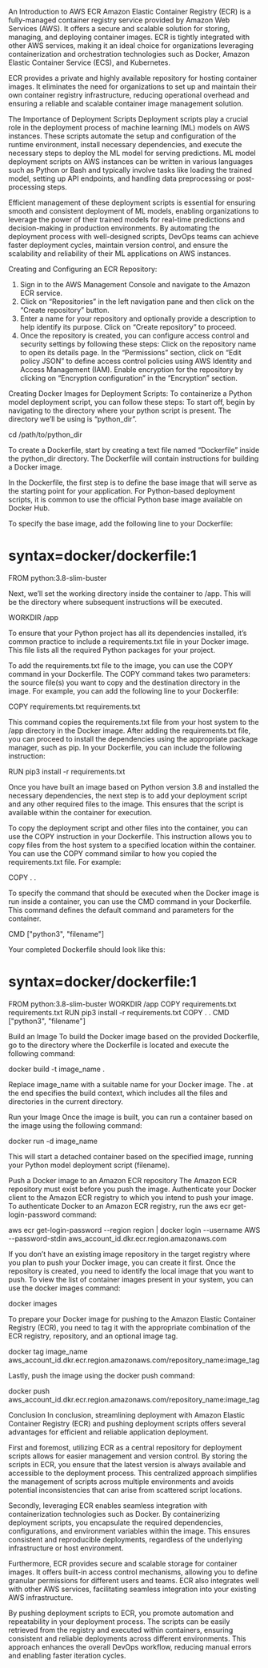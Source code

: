 An Introduction to AWS ECR
Amazon Elastic Container Registry (ECR) is a fully-managed container registry service provided by Amazon Web Services (AWS). It offers a secure and scalable solution for storing, managing, and deploying container images. ECR is tightly integrated with other AWS services, making it an ideal choice for organizations leveraging containerization and orchestration technologies such as Docker, Amazon Elastic Container Service (ECS), and Kubernetes.

ECR provides a private and highly available repository for hosting container images. It eliminates the need for organizations to set up and maintain their own container registry infrastructure, reducing operational overhead and ensuring a reliable and scalable container image management solution.

The Importance of Deployment Scripts
Deployment scripts play a crucial role in the deployment process of machine learning (ML) models on AWS instances. These scripts automate the setup and configuration of the runtime environment, install necessary dependencies, and execute the necessary steps to deploy the ML model for serving predictions. ML model deployment scripts on AWS instances can be written in various languages such as Python or Bash and typically involve tasks like loading the trained model, setting up API endpoints, and handling data preprocessing or post-processing steps.

Efficient management of these deployment scripts is essential for ensuring smooth and consistent deployment of ML models, enabling organizations to leverage the power of their trained models for real-time predictions and decision-making in production environments. By automating the deployment process with well-designed scripts, DevOps teams can achieve faster deployment cycles, maintain version control, and ensure the scalability and reliability of their ML applications on AWS instances.

Creating and Configuring an ECR Repository:
1. Sign in to the AWS Management Console and navigate to the Amazon ECR service.
2. Click on “Repositories” in the left navigation pane and then click on the “Create repository” button.
3. Enter a name for your repository and optionally provide a description to help identify its purpose. Click on “Create repository” to proceed.
4. Once the repository is created, you can configure access control and security settings by following these steps:
Click on the repository name to open its details page.
In the “Permissions” section, click on “Edit policy JSON” to define access control policies using AWS Identity and Access Management (IAM).
Enable encryption for the repository by clicking on “Encryption configuration” in the “Encryption” section.

Creating Docker Images for Deployment Scripts:
To containerize a Python model deployment script, you can follow these steps:
To start off, begin by navigating to the directory where your python script is present. The directory we’ll be using is “python_dir”.

cd /path/to/python_dir

To create a Dockerfile, start by creating a text file named “Dockerfile” inside the python_dir directory. The Dockerfile will contain instructions for building a Docker image.

In the Dockerfile, the first step is to define the base image that will serve as the starting point for your application. For Python-based deployment scripts, it is common to use the official Python base image available on Docker Hub.

To specify the base image, add the following line to your Dockerfile:

# syntax=docker/dockerfile:1
FROM python:3.8-slim-buster

Next, we’ll set the working directory inside the container to /app. This will be the directory where subsequent instructions will be executed.

WORKDIR /app

To ensure that your Python project has all its dependencies installed, it’s common practice to include a requirements.txt file in your Docker image. This file lists all the required Python packages for your project.

To add the requirements.txt file to the image, you can use the COPY command in your Dockerfile. The COPY command takes two parameters: the source file(s) you want to copy and the destination directory in the image.
For example, you can add the following line to your Dockerfile:

COPY requirements.txt requirements.txt

This command copies the requirements.txt file from your host system to the /app directory in the Docker image.
After adding the requirements.txt file, you can proceed to install the dependencies using the appropriate package manager, such as pip. In your Dockerfile, you can include the following instruction:

RUN pip3 install -r requirements.txt

Once you have built an image based on Python version 3.8 and installed the necessary dependencies, the next step is to add your deployment script and any other required files to the image. This ensures that the script is available within the container for execution.

To copy the deployment script and other files into the container, you can use the COPY instruction in your Dockerfile. This instruction allows you to copy files from the host system to a specified location within the container.
You can use the COPY command similar to how you copied the requirements.txt file. For example:

COPY . .

To specify the command that should be executed when the Docker image is run inside a container, you can use the CMD command in your 
Dockerfile. This command defines the default command and parameters for the container.

CMD ["python3", "filename"]

Your completed Dockerfile should look like this:

# syntax=docker/dockerfile:1
FROM python:3.8-slim-buster
WORKDIR /app
COPY requirements.txt requirements.txt
RUN pip3 install -r requirements.txt
COPY . .
CMD ["python3", "filename"]

Build an Image
To build the Docker image based on the provided Dockerfile, go to the directory where the Dockerfile is located and execute the following command:

docker build -t image_name .

Replace image_name with a suitable name for your Docker image. The . at the end specifies the build context, which includes all the files and directories in the current directory.

Run your Image
Once the image is built, you can run a container based on the image using the following command:

docker run -d image_name

This will start a detached container based on the specified image, running your Python model deployment script (filename).

Push a Docker image to an Amazon ECR repository
The Amazon ECR repository must exist before you push the image.
Authenticate your Docker client to the Amazon ECR registry to which you intend to push your image. To authenticate Docker to an Amazon ECR registry, run the aws ecr get-login-password command:

aws ecr get-login-password --region region | docker login --username AWS --password-stdin aws_account_id.dkr.ecr.region.amazonaws.com

If you don’t have an existing image repository in the target registry where you plan to push your Docker image, you can create it first. Once the repository is created, you need to identify the local image that you want to push. To view the list of container images present in your system, you can use the docker images command:

docker images

To prepare your Docker image for pushing to the Amazon Elastic Container Registry (ECR), you need to tag it with the appropriate combination of the ECR registry, repository, and an optional image tag.

docker tag image_name aws_account_id.dkr.ecr.region.amazonaws.com/repository_name:image_tag

Lastly, push the image using the docker push command:

docker push aws_account_id.dkr.ecr.region.amazonaws.com/repository_name:image_tag

Conclusion
In conclusion, streamlining deployment with Amazon Elastic Container Registry (ECR) and pushing deployment scripts offers several advantages for efficient and reliable application deployment.

First and foremost, utilizing ECR as a central repository for deployment scripts allows for easier management and version control. By storing the scripts in ECR, you ensure that the latest version is always available and accessible to the deployment process. This centralized approach simplifies the management of scripts across multiple environments and avoids potential inconsistencies that can arise from scattered script locations.

Secondly, leveraging ECR enables seamless integration with containerization technologies such as Docker. By containerizing deployment scripts, you encapsulate the required dependencies, configurations, and environment variables within the image. This ensures consistent and reproducible deployments, regardless of the underlying infrastructure or host environment.

Furthermore, ECR provides secure and scalable storage for container images. It offers built-in access control mechanisms, allowing you to define granular permissions for different users and teams. ECR also integrates well with other AWS services, facilitating seamless integration into your existing AWS infrastructure.

By pushing deployment scripts to ECR, you promote automation and repeatability in your deployment process. The scripts can be easily retrieved from the registry and executed within containers, ensuring consistent and reliable deployments across different environments. This approach enhances the overall DevOps workflow, reducing manual errors and enabling faster iteration cycles.
